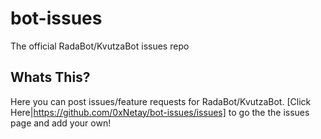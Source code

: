# bot-issues
The official RadaBot/KvutzaBot issues repo

## Whats This?
Here you can post issues/feature requests for RadaBot/KvutzaBot.
[Click Here|https://github.com/0xNetay/bot-issues/issues] to go the the issues page and add your own!
